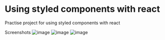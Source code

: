 # Using styled components with react

Practise project for using styled components with react

Screenshots
![image](https://user-images.githubusercontent.com/61181196/129433553-bf3af746-3054-447c-b8b9-4416ad00d838.png)
![image](https://user-images.githubusercontent.com/61181196/129433561-42d494a5-6c47-43b1-8283-465f929f8b3f.png)
![image](https://user-images.githubusercontent.com/61181196/129433584-9147d12a-0c35-40fb-a10a-425767cb54b3.png)
